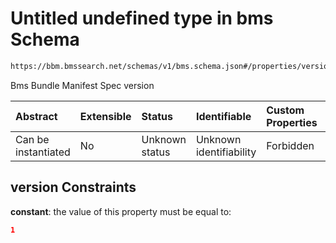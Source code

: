 # Untitled undefined type in bms Schema

```txt
https://bbm.bmssearch.net/schemas/v1/bms.schema.json#/properties/version
```

Bms Bundle Manifest Spec version

| Abstract            | Extensible | Status         | Identifiable            | Custom Properties | Additional Properties | Access Restrictions | Defined In                                                                  |
| :------------------ | :--------- | :------------- | :---------------------- | :---------------- | :-------------------- | :------------------ | :-------------------------------------------------------------------------- |
| Can be instantiated | No         | Unknown status | Unknown identifiability | Forbidden         | Allowed               | none                | [bms.schema.json*](../../schemas/v1/bms.schema.json "open original schema") |

## version Constraints

**constant**: the value of this property must be equal to:

```json
1
```
